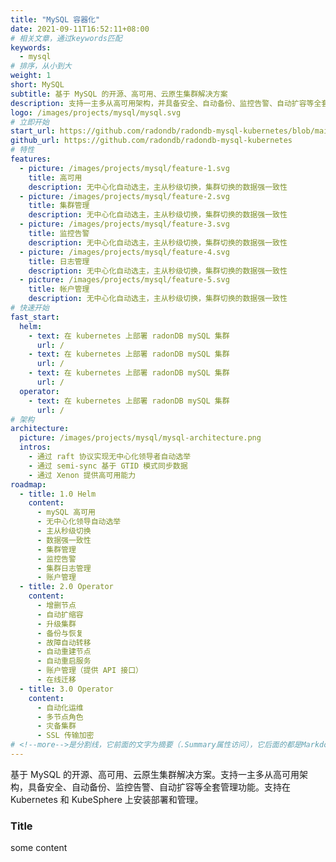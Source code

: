 ```yaml
---
title: "MySQL 容器化"
date: 2021-09-11T16:52:11+08:00
# 相关文章，通过keywords匹配
keywords:
  - mysql
# 排序，从小到大
weight: 1
short: MySQL
subtitle: 基于 MySQL 的开源、高可用、云原生集群解决方案
description: 支持一主多从高可用架构，并具备安全、自动备份、监控告警、自动扩容等全套管理功能。支持在 Kubernetes 和 KubeSphere 上安装部署和管理。
logo: /images/projects/mysql/mysql.svg
# 立即开始
start_url: https://github.com/radondb/radondb-mysql-kubernetes/blob/main/docs/kubernetes/deploy_radondb-mysql_operator_on_k8s.md
github_url: https://github.com/radondb/radondb-mysql-kubernetes
# 特性
features:
  - picture: /images/projects/mysql/feature-1.svg
    title: 高可用
    description: 无中心化自动选主，主从秒级切换，集群切换的数据强一致性
  - picture: /images/projects/mysql/feature-2.svg
    title: 集群管理
    description: 无中心化自动选主，主从秒级切换，集群切换的数据强一致性
  - picture: /images/projects/mysql/feature-3.svg
    title: 监控告警
    description: 无中心化自动选主，主从秒级切换，集群切换的数据强一致性
  - picture: /images/projects/mysql/feature-4.svg
    title: 日志管理
    description: 无中心化自动选主，主从秒级切换，集群切换的数据强一致性
  - picture: /images/projects/mysql/feature-5.svg
    title: 帐户管理
    description: 无中心化自动选主，主从秒级切换，集群切换的数据强一致性
# 快速开始
fast_start:
  helm:
    - text: 在 kubernetes 上部署 radonDB mySQL 集群
      url: /
    - text: 在 kubernetes 上部署 radonDB mySQL 集群
      url: /
    - text: 在 kubernetes 上部署 radonDB mySQL 集群
      url: /
  operator:
    - text: 在 kubernetes 上部署 radonDB mySQL 集群
      url: /
# 架构
architecture:
  picture: /images/projects/mysql/mysql-architecture.png
  intros:
    - 通过 raft 协议实现无中心化领导者自动选举
    - 通过 semi-sync 基于 GTID 模式同步数据
    - 通过 Xenon 提供高可用能力
roadmap:
  - title: 1.0 Helm
    content:
      - mySQL 高可用
      - 无中心化领导自动选举
      - 主从秒级切换
      - 数据强一致性
      - 集群管理
      - 监控告警
      - 集群日志管理
      - 账户管理
  - title: 2.0 Operator
    content:
      - 增删节点
      - 自动扩缩容
      - 升级集群
      - 备份与恢复
      - 故障自动转移
      - 自动重建节点
      - 自动重启服务
      - 账户管理（提供 API 接口）
      - 在线迁移
  - title: 3.0 Operator
    content:
      - 自动化运维
      - 多节点角色
      - 灾备集群
      - SSL 传输加密
# <!--more-->是分割线，它前面的文字为摘要（.Summary属性访问），它后面的都是Markdown格式内容（.Content），会自动匹配格式转成HTML
---
```


基于 MySQL 的开源、高可用、云原生集群解决方案。支持一主多从高可用架构，具备安全、自动备份、监控告警、自动扩容等全套管理功能。支持在 Kubernetes 和 KubeSphere 上安装部署和管理。

<!--more-->

### Title

some content
